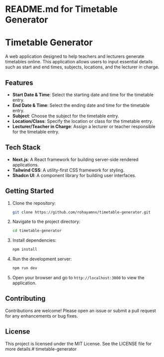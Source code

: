 # README.md for Timetable Generator

# Timetable Generator

A web application designed to help teachers and lecturers generate timetables online. This application allows users to input essential details such as start and end times, subjects, locations, and the lecturer in charge.

## Features

- **Start Date & Time**: Select the starting date and time for the timetable entry.
- **End Date & Time**: Select the ending date and time for the timetable entry.
- **Subject**: Choose the subject for the timetable entry.
- **Location/Class**: Specify the location or class for the timetable entry.
- **Lecturer/Teacher in Charge**: Assign a lecturer or teacher responsible for the timetable entry.

## Tech Stack

- **Next.js**: A React framework for building server-side rendered applications.
- **Tailwind CSS**: A utility-first CSS framework for styling.
- **Shadcn UI**: A component library for building user interfaces.

## Getting Started

1. Clone the repository:
   ```bash
   git clone https://github.com/rohayamnx/timetable-generator.git
   ```

2. Navigate to the project directory:
   ```bash
   cd timetable-generator
   ```

3. Install dependencies:
   ```bash
   npm install
   ```

4. Run the development server:
   ```bash
   npm run dev
   ```

5. Open your browser and go to `http://localhost:3000` to view the application.

## Contributing

Contributions are welcome! Please open an issue or submit a pull request for any enhancements or bug fixes.

## License

This project is licensed under the MIT License. See the LICENSE file for more details.# timetable-generator
